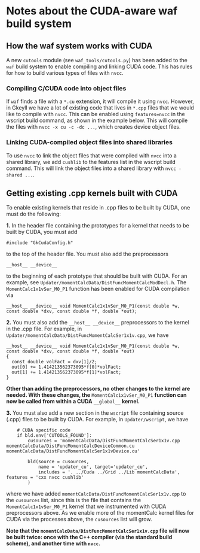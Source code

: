 # Notes about the CUDA-aware waf build system

## How the waf system works with CUDA

A new `cutools` module (see `waf_tools/cutools.py`) has been added to the `waf` build system to enable compiling and linking CUDA code. This has rules for how to build various types of files with `nvcc`.

### Compiling C/CUDA code into object files
If `waf` finds a file with a `*.cu` extension, it will compile it using `nvcc`. However, in Gkeyll we have a lot of existing code that lives in `*.cpp` files that we would like to compile with `nvcc`. This can be enabled using `features=nvcc` in the wscript build command, as shown in the example below. This will compile the files with `nvcc -x cu -c -dc ...`, which creates device object files.

### Linking CUDA-compiled object files into shared libraries
To use `nvcc` to link the object files that were compiled with `nvcc` into a shared library, we add `cushlib` to the features list in the wscript build command. This will link the object files into a shared library with `nvcc -shared ...`.

## Getting existing .cpp kernels built with CUDA

To enable existing kernels that reside in .cpp files to be built by CUDA, one must do the following:

**1.** In the header file containing the prototypes for a kernel that needs to be built by CUDA, you must add  
```
#include "GkCudaConfig.h"
```  
to the top of the header file. You must also add the preprocessors  
```
__host__ __device__
```  
to the beginning of each prototype that should be built with CUDA. For an example, see `Updater/momentCalcData/DistFuncMomentCalcModDecl.h`. 
The `MomentCalc1x1vSer_M0_P1` function has been enabled for CUDA compilation via
```
__host__ __device__ void MomentCalc1x1vSer_M0_P1(const double *w, const double *dxv, const double *f, double *out);
```

**2.** You must also add the `__host__ __device__` preprocessors to the kernel in the .cpp file. 
For example, in `Updater/momentCalcData/DistFuncMomentCalcSer1x1v.cpp`, we have
```
__host__ __device__ void MomentCalc1x1vSer_M0_P1(const double *w, const double *dxv, const double *f, double *out)
{
  const double volFact = dxv[1]/2;
  out[0] += 1.414213562373095*f[0]*volFact;
  out[1] += 1.414213562373095*f[1]*volFact;
}
```
**Other than adding the preprocessors, no other changes to the kernel are needed. With these changes, the** `MomentCalc1x1vSer_M0_P1` **function
can now be called from within a CUDA** `__global__` **kernel.**

**3.** You must also add a new section in the `wscript` file containing source (.cpp) files to be built by CUDA. For example, in `Updater/wscript`, we have
```
    # CUDA specific code
    if bld.env['CUTOOLS_FOUND']:
        cusources = 'momentCalcData/DistFuncMomentCalcSer1x1v.cpp momentCalcData/DistFuncMomentCalcDeviceCommon.cu momentCalcData/DistFuncMomentCalcSer1x1vDevice.cu'

        bld(source = cusources,
            name = 'updater_cu', target='updater_cu',
            includes = '. ../Cuda ../Grid ../Lib momentCalcData', features = 'cxx nvcc cushlib'
        )
```

where we have added `momentCalcData/DistFuncMomentCalcSer1x1v.cpp` to the `cusources` list, since this is the file that contains the 
`MomentCalc1x1vSer_M0_P1` kernel that we instrumented with CUDA preprocessors above. As we enable more of the momentCalc kernel files for 
CUDA via the processes above, the `cusources` list will grow.

**Note that the `momentCalcData/DistFuncMomentCalcSer1x1v.cpp` file will now be built twice: 
once with the C++ compiler (via the standard build scheme), and another time with ``nvcc``.**


